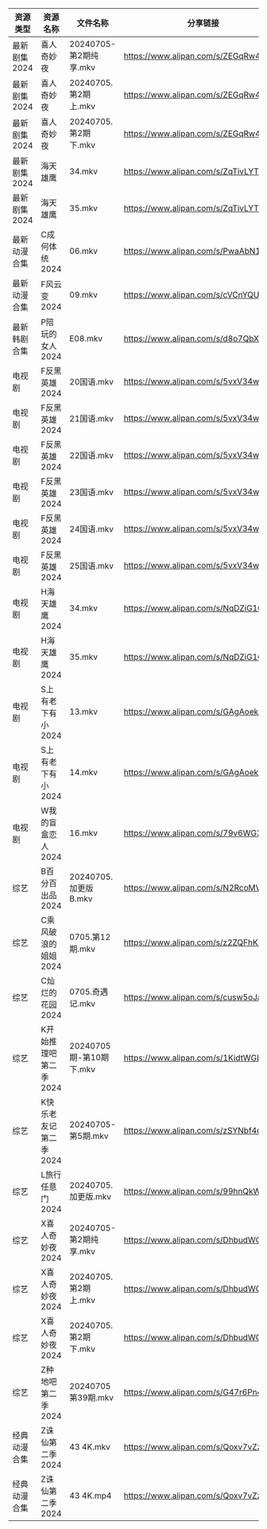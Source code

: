 | 资源类型     | 资源名称          | 文件名称                | 分享链接                                 | 更新时间                |
| -------- | ------------- | ------------------- | ------------------------------------ | ------------------- |
| 最新剧集2024 | 喜人奇妙夜         | 20240705-第2期纯享.mkv  | https://www.alipan.com/s/ZEGqRw45GQP | 2024-07-05 14:10:04 |
| 最新剧集2024 | 喜人奇妙夜         | 20240705.第2期上.mkv   | https://www.alipan.com/s/ZEGqRw45GQP | 2024-07-05 14:10:04 |
| 最新剧集2024 | 喜人奇妙夜         | 20240705.第2期下.mkv   | https://www.alipan.com/s/ZEGqRw45GQP | 2024-07-05 14:10:03 |
| 最新剧集2024 | 海天雄鹰          | 34.mkv              | https://www.alipan.com/s/ZqTivLYTvjo | 2024-07-05 21:09:58 |
| 最新剧集2024 | 海天雄鹰          | 35.mkv              | https://www.alipan.com/s/ZqTivLYTvjo | 2024-07-05 21:09:57 |
| 最新动漫合集   | C成何体统2024     | 06.mkv              | https://www.alipan.com/s/PwaAbN16cec | 2024-07-05 12:08:59 |
| 最新动漫合集   | F风云变2024      | 09.mkv              | https://www.alipan.com/s/cVCnYQUhJmX | 2024-07-05 12:09:03 |
| 最新韩剧合集   | P陪玩的女人2024    | E08.mkv             | https://www.alipan.com/s/d8o7QbXUREf | 2024-07-05 00:09:21 |
| 电视剧      | F反黑英雄2024     | 20国语.mkv            | https://www.alipan.com/s/5vxV34wgKWY | 2024-07-05 19:05:21 |
| 电视剧      | F反黑英雄2024     | 21国语.mkv            | https://www.alipan.com/s/5vxV34wgKWY | 2024-07-05 19:05:21 |
| 电视剧      | F反黑英雄2024     | 22国语.mkv            | https://www.alipan.com/s/5vxV34wgKWY | 2024-07-05 19:05:21 |
| 电视剧      | F反黑英雄2024     | 23国语.mkv            | https://www.alipan.com/s/5vxV34wgKWY | 2024-07-05 20:05:31 |
| 电视剧      | F反黑英雄2024     | 24国语.mkv            | https://www.alipan.com/s/5vxV34wgKWY | 2024-07-05 20:05:30 |
| 电视剧      | F反黑英雄2024     | 25国语.mkv            | https://www.alipan.com/s/5vxV34wgKWY | 2024-07-05 20:05:30 |
| 电视剧      | H海天雄鹰2024     | 34.mkv              | https://www.alipan.com/s/NqDZiG1QTDr | 2024-07-05 21:05:35 |
| 电视剧      | H海天雄鹰2024     | 35.mkv              | https://www.alipan.com/s/NqDZiG1QTDr | 2024-07-05 21:05:35 |
| 电视剧      | S上有老下有小2024   | 13.mkv              | https://www.alipan.com/s/GAgAoekUHew | 2024-07-05 00:06:40 |
| 电视剧      | S上有老下有小2024   | 14.mkv              | https://www.alipan.com/s/GAgAoekUHew | 2024-07-05 00:06:39 |
| 电视剧      | W我的盲盒恋人2024   | 16.mkv              | https://www.alipan.com/s/79v6WG3ZjBK | 2024-07-05 14:06:49 |
| 综艺       | B百分百出品2024    | 20240705.加更版B.mkv   | https://www.alipan.com/s/N2RcoMVTDZC | 2024-07-05 14:07:12 |
| 综艺       | C乘风破浪的姐姐2024  | 0705.第12期.mkv       | https://www.alipan.com/s/z2ZQFhKX5nR | 2024-07-05 16:07:21 |
| 综艺       | C灿烂的花园2024    | 0705.奇遇记.mkv        | https://www.alipan.com/s/cusw5oJaLFV | 2024-07-05 14:07:23 |
| 综艺       | K开始推理吧第二季2024 | 20240705期-第10期下.mkv | https://www.alipan.com/s/1KidtWGLx2b | 2024-07-05 16:07:47 |
| 综艺       | K快乐老友记第二季2024 | 20240705-第5期.mkv    | https://www.alipan.com/s/zSYNbf4cpYQ | 2024-07-05 16:07:50 |
| 综艺       | L旅行任意门2024    | 20240705.加更版.mkv    | https://www.alipan.com/s/99hnQkWKkeJ | 2024-07-05 14:07:54 |
| 综艺       | X喜人奇妙夜2024    | 20240705-第2期纯享.mkv  | https://www.alipan.com/s/DhbudWQ5s9v | 2024-07-05 14:08:30 |
| 综艺       | X喜人奇妙夜2024    | 20240705.第2期上.mkv   | https://www.alipan.com/s/DhbudWQ5s9v | 2024-07-05 14:08:30 |
| 综艺       | X喜人奇妙夜2024    | 20240705.第2期下.mkv   | https://www.alipan.com/s/DhbudWQ5s9v | 2024-07-05 14:08:30 |
| 综艺       | Z种地吧第二季2024   | 20240705第39期.mkv    | https://www.alipan.com/s/G47r6Pn4GFV | 2024-07-05 14:08:48 |
| 经典动漫合集   | Z诛仙第二季2024    | 43 4K.mkv           | https://www.alipan.com/s/Qoxv7vZzeCH | 2024-07-05 19:09:48 |
| 经典动漫合集   | Z诛仙第二季2024    | 43 4K.mp4           | https://www.alipan.com/s/Qoxv7vZzeCH | 2024-07-05 20:10:04 |
